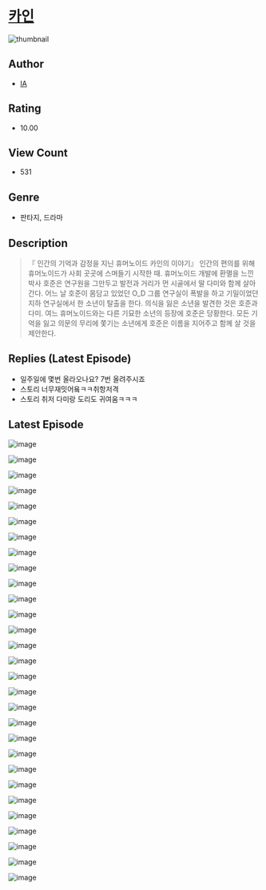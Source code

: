 # [카인](https://comic.naver.com/bestChallenge/list?titleId=810352)
![thumbnail](https://image-comic.pstatic.net/user_contents_data/challenge_comic/2023/05/23/284818/upload_3978145654200558904_480x623.jpeg)

## Author
- [IA](https://comic.naver.com/artistTitle?id=284818)

## Rating
- 10.00

## View Count
- 531

## Genre
- 판타지, 드라마

## Description
> 『 인간의 기억과 감정을 지닌 휴머노이드 카인의 이야기』 인간의 편의를 위해 휴머노이드가 사회 곳곳에 스며들기 시작한 때. 휴머노이드 개발에 환멸을 느낀 박사 호준은 연구원을 그만두고 발전과 거리가 먼 시골에서 딸 다미와 함께 살아간다. 어느 날 호준이 몸담고 있었던 O_D 그룹 연구실이 폭발을 하고 기밀이었던 지하 연구실에서 한 소년이 탈출을 한다. 의식을 잃은 소년을 발견한 것은 호준과 다미. 여느 휴머노이드와는 다른 기묘한 소년의 등장에 호준은 당황한다. 모든 기억을 잃고 의문의 무리에 쫓기는 소년에게 호준은 이름을 지어주고 함께 살 것을 제안한다.

## Replies (Latest Episode)
- 일주일에 몇번 올라오나요? 7번 올려주시죠
- 스토리 너무재밋어욬ㅋㅋ취항저격
- 스토리 취저 다미랑 도리도 귀여움ㅋㅋㅋ

## Latest Episode
![image](https://image-comic.pstatic.net/user_contents_data/challenge_comic/2023/05/23/284818/upload_3762021027978425701.jpeg)

![image](https://image-comic.pstatic.net/user_contents_data/challenge_comic/2023/05/23/284818/upload_7306304680104124721.jpeg)

![image](https://image-comic.pstatic.net/user_contents_data/challenge_comic/2023/05/23/284818/upload_3689352109082294321.jpeg)

![image](https://image-comic.pstatic.net/user_contents_data/challenge_comic/2023/05/23/284818/upload_4049352037978498659.jpeg)

![image](https://image-comic.pstatic.net/user_contents_data/challenge_comic/2023/05/23/284818/upload_3702911294949044278.jpeg)

![image](https://image-comic.pstatic.net/user_contents_data/challenge_comic/2023/05/23/284818/upload_3904728836104021298.jpeg)

![image](https://image-comic.pstatic.net/user_contents_data/challenge_comic/2023/05/23/284818/upload_7233172858857862966.jpeg)

![image](https://image-comic.pstatic.net/user_contents_data/challenge_comic/2023/05/23/284818/upload_3906699388624856674.jpeg)

![image](https://image-comic.pstatic.net/user_contents_data/challenge_comic/2023/05/23/284818/upload_4135771628156302897.jpeg)

![image](https://image-comic.pstatic.net/user_contents_data/challenge_comic/2023/05/23/284818/upload_4122545410347709798.jpeg)

![image](https://image-comic.pstatic.net/user_contents_data/challenge_comic/2023/05/23/284818/upload_3487528168362160177.jpeg)

![image](https://image-comic.pstatic.net/user_contents_data/challenge_comic/2023/05/23/284818/upload_7234581319632904547.jpeg)

![image](https://image-comic.pstatic.net/user_contents_data/challenge_comic/2023/05/23/284818/upload_7365979384420119651.jpeg)

![image](https://image-comic.pstatic.net/user_contents_data/challenge_comic/2023/05/23/284818/upload_7305232656250255159.jpeg)

![image](https://image-comic.pstatic.net/user_contents_data/challenge_comic/2023/05/23/284818/upload_3630522954944766512.jpeg)

![image](https://image-comic.pstatic.net/user_contents_data/challenge_comic/2023/05/23/284818/upload_7377794724194772580.jpeg)

![image](https://image-comic.pstatic.net/user_contents_data/challenge_comic/2023/05/23/284818/upload_3617011060842707298.jpeg)

![image](https://image-comic.pstatic.net/user_contents_data/challenge_comic/2023/05/23/284818/upload_7148114419467433267.jpeg)

![image](https://image-comic.pstatic.net/user_contents_data/challenge_comic/2023/05/23/284818/upload_3832617584992478774.jpeg)

![image](https://image-comic.pstatic.net/user_contents_data/challenge_comic/2023/05/23/284818/upload_7077465321316115556.jpeg)

![image](https://image-comic.pstatic.net/user_contents_data/challenge_comic/2023/05/23/284818/upload_7162522437121486948.jpeg)

![image](https://image-comic.pstatic.net/user_contents_data/challenge_comic/2023/05/23/284818/upload_7075545549033071672.jpeg)

![image](https://image-comic.pstatic.net/user_contents_data/challenge_comic/2023/05/23/284818/upload_4122262813697128502.jpeg)

![image](https://image-comic.pstatic.net/user_contents_data/challenge_comic/2023/05/23/284818/upload_3631139583312540985.jpeg)

![image](https://image-comic.pstatic.net/user_contents_data/challenge_comic/2023/05/23/284818/upload_7365690195584300857.jpeg)

![image](https://image-comic.pstatic.net/user_contents_data/challenge_comic/2023/05/23/284818/upload_3991143865912473657.jpeg)

![image](https://image-comic.pstatic.net/user_contents_data/challenge_comic/2023/05/23/284818/upload_7089618416611832417.jpeg)

![image](https://image-comic.pstatic.net/user_contents_data/challenge_comic/2023/05/23/284818/upload_7233119871007208548.jpeg)

![image](https://image-comic.pstatic.net/user_contents_data/challenge_comic/2023/05/23/284818/upload_7293076442772354406.jpeg)
